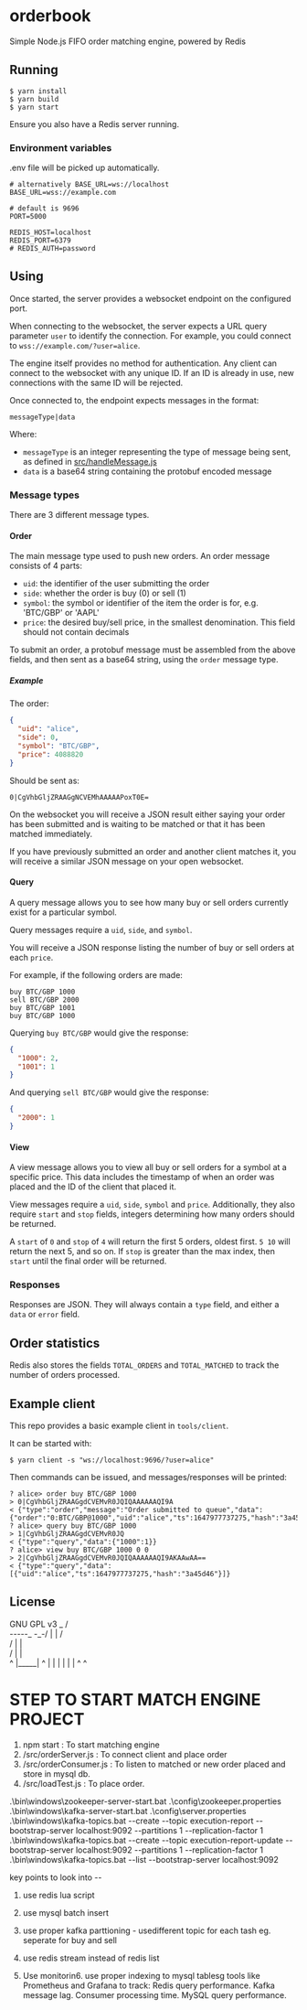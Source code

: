 # orderbook

Simple Node.js FIFO order matching engine, powered by Redis

## Running

```
$ yarn install
$ yarn build
$ yarn start
```

Ensure you also have a Redis server running.

### Environment variables

.env file will be picked up automatically.

```dotenv
# alternatively BASE_URL=ws://localhost
BASE_URL=wss://example.com

# default is 9696
PORT=5000

REDIS_HOST=localhost
REDIS_PORT=6379
# REDIS_AUTH=password
```

## Using

Once started, the server provides a websocket endpoint on the configured port.

When connecting to the websocket, the server expects a URL query parameter `user` to identify the connection. For example, you could connect to `wss://example.com/?user=alice`.

The engine itself provides no method for authentication. Any client can connect to the websocket with any unique ID. If an ID is already in use, new connections with the same ID will be rejected.

Once connected to, the endpoint expects messages in the format:

```
messageType|data
```

Where:
* `messageType` is an integer representing the type of message being sent, as defined in [src/handleMessage.js](https://github.com/tdjsnelling/orderbook/blob/master/src/handleMessage.js#L5)
* `data` is a base64 string containing the protobuf encoded message

### Message types

There are 3 different message types.

#### Order

The main message type used to push new orders. An order message consists of 4 parts:

* `uid`: the identifier of the user submitting the order
* `side`: whether the order is buy (0) or sell (1)
* `symbol`: the symbol or identifier of the item the order is for, e.g. 'BTC/GBP' or 'AAPL'
* `price`: the desired buy/sell price, in the smallest denomination. This field should not contain decimals

To submit an order, a protobuf message must be assembled from the above fields, and then sent as a base64 string, using the `order` message type.

##### Example

The order:

```json
{
  "uid": "alice",
  "side": 0,
  "symbol": "BTC/GBP",
  "price": 4088820
}
```

Should be sent as:

```
0|CgVhbGljZRAAGgNCVEMhAAAAAPoxT0E=
```

On the websocket you will receive a JSON result either saying your order has been submitted and is waiting to be matched or that it has been matched immediately.

If you have previously submitted an order and another client matches it, you will receive a similar JSON message on your open websocket.

#### Query

A query message allows you to see how many buy or sell orders currently exist for a particular symbol.

Query messages require a `uid`, `side`, and `symbol`.

You will receive a JSON response listing the number of buy or sell orders at each `price`.

For example, if the following orders are made:

```
buy BTC/GBP 1000
sell BTC/GBP 2000
buy BTC/GBP 1001
buy BTC/GBP 1000
```

Querying `buy BTC/GBP` would give the response:

```json
{
  "1000": 2,
  "1001": 1
}
```

And querying `sell BTC/GBP` would give the response:

```json
{
  "2000": 1
}
```

#### View

A view message allows you to view all buy or sell orders for a symbol at a specific price. This data includes the timestamp of when an order was placed and the ID of the client that placed it.

View messages require a `uid`, `side`, `symbol` and `price`. Additionally, they also require `start` and `stop` fields, integers determining how many orders should be returned.

A `start` of `0` and `stop` of `4` will return the first 5 orders, oldest first. `5 10` will return the next 5, and so on. If `stop` is greater than the max index, then `start` until the final order will be returned.

### Responses

Responses are JSON. They will always contain a `type` field, and either a `data` or `error` field.

## Order statistics

Redis also stores the fields `TOTAL_ORDERS` and `TOTAL_MATCHED` to track the number of orders processed.

## Example client

This repo provides a basic example client in `tools/client`.

It can be started with:

```
$ yarn client -s "ws://localhost:9696/?user=alice"
```

Then commands can be issued, and messages/responses will be printed:

```
? alice> order buy BTC/GBP 1000
> 0|CgVhbGljZRAAGgdCVEMvR0JQIQAAAAAAQI9A
< {"type":"order","message":"Order submitted to queue","data":{"order":"0:BTC/GBP@1000","uid":"alice","ts":1647977737275,"hash":"3a45d46"}}
? alice> query buy BTC/GBP 1000
> 1|CgVhbGljZRAAGgdCVEMvR0JQ
< {"type":"query","data":{"1000":1}}
? alice> view buy BTC/GBP 1000 0 0
> 2|CgVhbGljZRAAGgdCVEMvR0JQIQAAAAAAQI9AKAAwAA==
< {"type":"query","data":[{"uid":"alice","ts":1647977737275,"hash":"3a45d46"}]}
```

## License

GNU GPL v3
                               _
                             /   \
               -_-_-_-_-_    \-_-/
                              | |
                            /     \
                          / |     | \
                        /   |     |   \
                       ^    |_____|    ^
                            |     |
                            |     |
                            |     |
                            ^     ^

# STEP TO START MATCH ENGINE PROJECT
1. npm start : To start matching engine
2. /src/orderServer.js : To connect client and place order 
3. /src/orderConsumer.js : To listen to matched or new order placed and store in mysql db.
4. /src/loadTest.js : To place order.


.\bin\windows\zookeeper-server-start.bat .\config\zookeeper.properties
.\bin\windows\kafka-server-start.bat .\config\server.properties
.\bin\windows\kafka-topics.bat --create --topic execution-report --bootstrap-server localhost:9092 --partitions 1 --replication-factor 1
.\bin\windows\kafka-topics.bat --create --topic execution-report-update --bootstrap-server localhost:9092 --partitions 1 --replication-factor 1
.\bin\windows\kafka-topics.bat --list --bootstrap-server localhost:9092

key points to look into --
1. use redis lua script
2. use mysql batch insert
3. use proper kafka parttioning - usedifferent topic for each tash eg. seperate for buy and sell
5. use redis stream instead of redis list

7. Use monitorin6. use proper indexing to mysql tablesg tools like Prometheus and Grafana to track:
    Redis query performance.
    Kafka message lag.
    Consumer processing time.
    MySQL query performance.





                            
